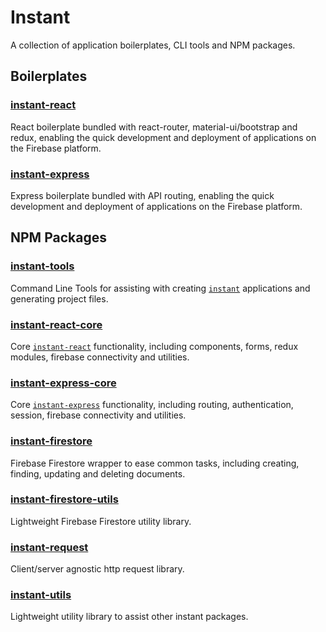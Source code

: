 # Instant

A collection of application boilerplates, CLI tools and NPM packages.

## Boilerplates

### [instant-react](https://github.com/cjmyles/instant-react)

React boilerplate bundled with react-router, material-ui/bootstrap and redux, enabling the quick development and deployment of applications on the Firebase platform.

### [instant-express](https://github.com/cjmyles/instant-express)

Express boilerplate bundled with API routing, enabling the quick development and deployment of applications on the Firebase platform.

## NPM Packages

### [instant-tools](https://www.npmjs.com/package/instant-tools)

Command Line Tools for assisting with creating [`instant`](https://github.com/cjmyles/instant) applications and generating project files.

### [instant-react-core](https://www.npmjs.com/package/instant-react-core)

Core [`instant-react`](https://github.com/cjmyles/instant-react) functionality, including components, forms, redux modules, firebase connectivity and utilities.

### [instant-express-core](https://www.npmjs.com/package/instant-express-core)

Core [`instant-express`](https://github.com/cjmyles/instant-express) functionality, including routing, authentication, session, firebase connectivity and utilities.

### [instant-firestore](https://www.npmjs.com/package/instant-firestore)

Firebase Firestore wrapper to ease common tasks, including creating, finding, updating and deleting documents.

### [instant-firestore-utils](https://www.npmjs.com/package/instant-firestore-utils)

Lightweight Firebase Firestore utility library.

### [instant-request](https://www.npmjs.com/package/instant-request)

Client/server agnostic http request library.

### [instant-utils](https://www.npmjs.com/package/instant-utils)

Lightweight utility library to assist other instant packages.
